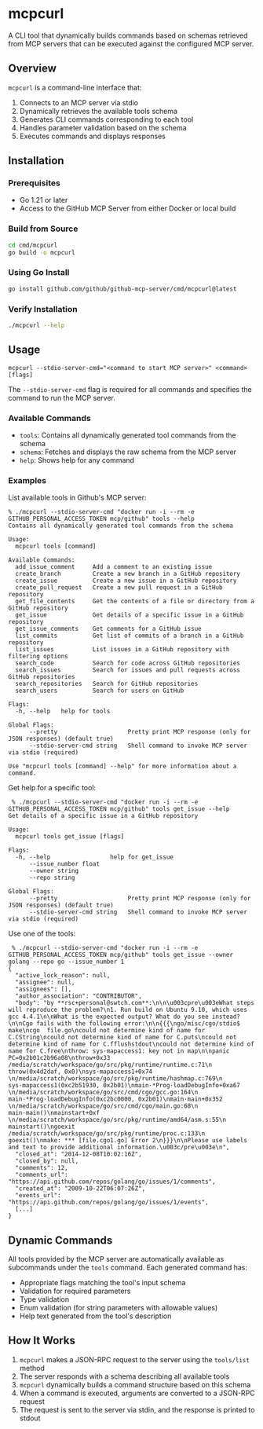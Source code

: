 # mcpcurl

A CLI tool that dynamically builds commands based on schemas retrieved from MCP servers that can
be executed against the configured MCP server.

## Overview

`mcpcurl` is a command-line interface that:

1. Connects to an MCP server via stdio
2. Dynamically retrieves the available tools schema
3. Generates CLI commands corresponding to each tool
4. Handles parameter validation based on the schema
5. Executes commands and displays responses

## Installation

### Prerequisites
- Go 1.21 or later
- Access to the GitHub MCP Server from either Docker or local build

### Build from Source
```bash
cd cmd/mcpcurl
go build -o mcpcurl
```

### Using Go Install
```bash
go install github.com/github/github-mcp-server/cmd/mcpcurl@latest
```

### Verify Installation
```bash
./mcpcurl --help
```

## Usage

```console
mcpcurl --stdio-server-cmd="<command to start MCP server>" <command> [flags]
```

The `--stdio-server-cmd` flag is required for all commands and specifies the command to run the MCP server.

### Available Commands

- `tools`: Contains all dynamically generated tool commands from the schema
- `schema`: Fetches and displays the raw schema from the MCP server
- `help`: Shows help for any command

### Examples

List available tools in Github's MCP server:

```console
% ./mcpcurl --stdio-server-cmd "docker run -i --rm -e GITHUB_PERSONAL_ACCESS_TOKEN mcp/github" tools --help
Contains all dynamically generated tool commands from the schema

Usage:
  mcpcurl tools [command]

Available Commands:
  add_issue_comment     Add a comment to an existing issue
  create_branch         Create a new branch in a GitHub repository
  create_issue          Create a new issue in a GitHub repository
  create_pull_request   Create a new pull request in a GitHub repository
  get_file_contents     Get the contents of a file or directory from a GitHub repository
  get_issue             Get details of a specific issue in a GitHub repository
  get_issue_comments    Get comments for a GitHub issue
  list_commits          Get list of commits of a branch in a GitHub repository
  list_issues           List issues in a GitHub repository with filtering options
  search_code           Search for code across GitHub repositories
  search_issues         Search for issues and pull requests across GitHub repositories
  search_repositories   Search for GitHub repositories
  search_users          Search for users on GitHub

Flags:
  -h, --help   help for tools

Global Flags:
      --pretty                    Pretty print MCP response (only for JSON responses) (default true)
      --stdio-server-cmd string   Shell command to invoke MCP server via stdio (required)

Use "mcpcurl tools [command] --help" for more information about a command.
```

Get help for a specific tool:

```console
 % ./mcpcurl --stdio-server-cmd "docker run -i --rm -e GITHUB_PERSONAL_ACCESS_TOKEN mcp/github" tools get_issue --help
Get details of a specific issue in a GitHub repository

Usage:
  mcpcurl tools get_issue [flags]

Flags:
  -h, --help                 help for get_issue
      --issue_number float   
      --owner string         
      --repo string

Global Flags:
      --pretty                    Pretty print MCP response (only for JSON responses) (default true)
      --stdio-server-cmd string   Shell command to invoke MCP server via stdio (required)

```

Use one of the tools:

```console
 % ./mcpcurl --stdio-server-cmd "docker run -i --rm -e GITHUB_PERSONAL_ACCESS_TOKEN mcp/github" tools get_issue --owner golang --repo go --issue_number 1
{
  "active_lock_reason": null,
  "assignee": null,
  "assignees": [],
  "author_association": "CONTRIBUTOR",
  "body": "by **rsc+personal@swtch.com**:\n\n\u003cpre\u003eWhat steps will reproduce the problem?\n1. Run build on Ubuntu 9.10, which uses gcc 4.4.1\n\nWhat is the expected output? What do you see instead?\n\nCgo fails with the following error:\n\n{{{\ngo/misc/cgo/stdio$ make\ncgo  file.go\ncould not determine kind of name for C.CString\ncould not determine kind of name for C.puts\ncould not determine kind of name for C.fflushstdout\ncould not determine kind of name for C.free\nthrow: sys·mapaccess1: key not in map\n\npanic PC=0x2b01c2b96a08\nthrow+0x33 /media/scratch/workspace/go/src/pkg/runtime/runtime.c:71\n    throw(0x4d2daf, 0x0)\nsys·mapaccess1+0x74 \n/media/scratch/workspace/go/src/pkg/runtime/hashmap.c:769\n    sys·mapaccess1(0xc2b51930, 0x2b01)\nmain·*Prog·loadDebugInfo+0xa67 \n/media/scratch/workspace/go/src/cmd/cgo/gcc.go:164\n    main·*Prog·loadDebugInfo(0xc2bc0000, 0x2b01)\nmain·main+0x352 \n/media/scratch/workspace/go/src/cmd/cgo/main.go:68\n    main·main()\nmainstart+0xf \n/media/scratch/workspace/go/src/pkg/runtime/amd64/asm.s:55\n    mainstart()\ngoexit /media/scratch/workspace/go/src/pkg/runtime/proc.c:133\n    goexit()\nmake: *** [file.cgo1.go] Error 2\n}}}\n\nPlease use labels and text to provide additional information.\u003c/pre\u003e\n",
  "closed_at": "2014-12-08T10:02:16Z",
  "closed_by": null,
  "comments": 12,
  "comments_url": "https://api.github.com/repos/golang/go/issues/1/comments",
  "created_at": "2009-10-22T06:07:26Z",
  "events_url": "https://api.github.com/repos/golang/go/issues/1/events",
  [...]
}
```

## Dynamic Commands

All tools provided by the MCP server are automatically available as subcommands under the `tools` command. Each generated command has:

- Appropriate flags matching the tool's input schema
- Validation for required parameters
- Type validation
- Enum validation (for string parameters with allowable values)
- Help text generated from the tool's description

## How It Works

1. `mcpcurl` makes a JSON-RPC request to the server using the `tools/list` method
2. The server responds with a schema describing all available tools
3. `mcpcurl` dynamically builds a command structure based on this schema
4. When a command is executed, arguments are converted to a JSON-RPC request
5. The request is sent to the server via stdin, and the response is printed to stdout

